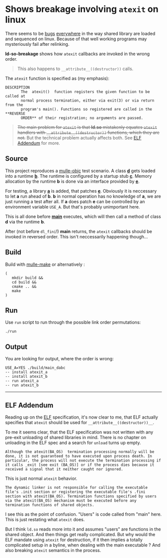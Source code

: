 # Shows breakage involving `atexit` on linux

There seems to be [bugs](https://github.com/mulle-nat/LD_PRELOAD-breakage-linux)
[everywhere](https://github.com/mulle-nat/atexit-breakage-linux) in the way
shared library are loaded and sequenced on linux. Because of that well
working programs may mysteriously fail after relinking.

**ld-so-breakage** shows how `atexit` callbacks are invoked in the wrong order. 

>This also happens to `__attribute__((destructor))` calls.

The `atexit` function is specified as (my emphasis):

```
DESCRIPTION
       The  atexit()  function registers the given function to be called at
       normal process termination, either via exit(3) or via return from the
       program's main(). Functions so registered are called in the **REVERSE
       ORDER** of their registration; no arguments are passed.
```


> ~~The main problem for `atexit` is that **ld.so** mistakenly
> equates `atexit` handlers with `__attribute__((destructor))` functions,
> which they are not.~~ But the technical problem actually affects both. 
> See [ELF Addendum](#elf-addendum) for more.




## Source

This project reproduces a [mulle-objc](//mulle-objc.github.io) test scenario.
A class [**d**](https://github.com/mulle-nat/ld-so-breakage/blob/master/src/d.c) gets loaded into a runtime [**b**](https://github.com/mulle-nat/ld-so-breakage/blob/master/src/b.c). The runtime is configured
by a startup stub [**c**](https://github.com/mulle-nat/ld-so-breakage/blob/master/src/c.c). Memory allocation by the runtime **b** is done via
an interface provided by [**e**](https://github.com/mulle-nat/ld-so-breakage/blob/master/src/e.h).

For testing, a library [**a**](https://github.com/mulle-nat/ld-so-breakage/blob/master/src/a.c) is added, that patches [**e**](https://github.com/mulle-nat/ld-so-breakage/blob/master/src/e.c).  Obviously it is
neccessary to let **a** run ahead of **b**. **b** in normal operation has no
knowledge of **a**, we are just running a test after all. If **a** does patch
**e** can be controlled by an environment variable `USE_A`. But that's
probably unimportant here.

This is all done before [**main**](https://github.com/mulle-nat/ld-so-breakage/blob/master/src/main.c) executes, which will then call a method
of class **d** via the runtime **b**.

After (not before `dl_fini`!) **main** returns, the `atexit` callbacks should
be invoked in reversed order. This isn't neccessarily happening though...


## Build

Build with [mulle-make](//github.com/mulle-sde/mulle-make) or alternatively :

```
(
   mkdir build &&
   cd build &&
   cmake .. &&
   make
)
```

## Run

Use `run` script to run through the possible link order permutations:

```
./run
```

## Output

You are looking for output, where the order is wrong:

```
USE_A=YES ./build/main_dabc
-- install atexit_a
-- install atexit_b
-- run atexit_a
-- run atexit_b
```

---

## ELF Addendum

Reading up on the [ELF](http://refspecs.linuxbase.org/elf/elf.pdf) specification, it's now clear to me,
that ELF actually specifies that `atexit` should be used for `__attribute__((destructor))__`. 

To me it seems clear, that the ELF specification was not written with any pre-exit unloading of
shared libraries in mind. There is no chapter on unloading in the ELF spec and a search 
for `unload` turns up empty.

```
Although the atexit(BA_OS)  termination processing normally will be done, it is not guaranteed to have executed upon process death. In particular, the process will not execute the termination processing if it calls _exit [see exit (BA_OS)] or if the process dies because it received a signal that it neither caught nor ignored.
```

This is just normal `atexit` behavior.

```
The dynamic linker is not responsible for calling the executable file's .init section or registering the executable file's .fini section with atexit(BA_OS). Termination functions specified by users via the atexit(BA_OS) mechanism must be executed before any termination functions of shared objects.
```

I see this as the point of confusion. "Users" is code called from "main" here. This is just restating what `atexit` does.

But I think `ld.so` reads more into it and assumes "users" are functions in the shared object. And then things get 
really complicated. But why would the ELF mandate using `atexit` for destruction, if it then implies a totally
complicated setup in a byline, when dealing with the main executable ? And also breaking `atexit` semantics in the process.



